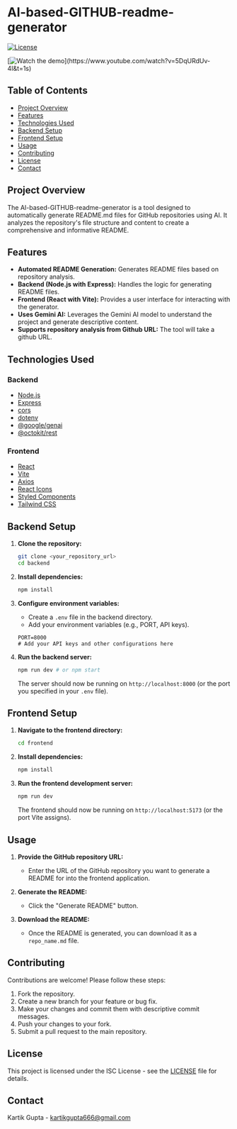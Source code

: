 
# AI-based-GITHUB-readme-generator

[![License](https://img.shields.io/badge/License-ISC-blue.svg)](LICENSE) <!-- Replace LICENSE with your actual license file -->

[![Watch the demo]([[https://img.youtube.com/vi/5DqURdUv-4I&t=1s/hqdefault.jpg](https://i9.ytimg.com/vi_webp/5DqURdUv-4I/mqdefault.webp?v=680a68c6&sqp=COjgqcAG&rs=AOn4CLDIlNtvwAyFjpFqQYPXTL0zZsFsJw)])](https://www.youtube.com/watch?v=5DqURdUv-4I&t=1s)


## Table of Contents

- [Project Overview](#project-overview)
- [Features](#features)
- [Technologies Used](#technologies-used)
- [Backend Setup](#backend-setup)
- [Frontend Setup](#frontend-setup)
- [Usage](#usage)
- [Contributing](#contributing)
- [License](#license)
- [Contact](#contact)

## Project Overview

The AI-based-GITHUB-readme-generator is a tool designed to automatically generate README.md files for GitHub repositories using AI. It analyzes the repository's file structure and content to create a comprehensive and informative README.

## Features

- **Automated README Generation:** Generates README files based on repository analysis.
- **Backend (Node.js with Express):** Handles the logic for generating README files.
- **Frontend (React with Vite):** Provides a user interface for interacting with the generator.
- **Uses Gemini AI:** Leverages the Gemini AI model to understand the project and generate descriptive content.
- **Supports repository analysis from Github URL:** The tool will take a github URL.

## Technologies Used

### Backend

- [Node.js](https://nodejs.org/)
- [Express](https://expressjs.com/)
- [cors](https://www.npmjs.com/package/cors)
- [dotenv](https://www.npmjs.com/package/dotenv)
- [@google/genai](https://www.npmjs.com/package/@google/genai)
- [@octokit/rest](https://www.npmjs.com/package/@octokit/rest)

### Frontend

- [React](https://reactjs.org/)
- [Vite](https://vitejs.dev/)
- [Axios](https://www.npmjs.com/package/axios)
- [React Icons](https://react-icons.github.io/react-icons/)
- [Styled Components](https://styled-components.com/)
- [Tailwind CSS](https://tailwindcss.com/)

## Backend Setup

1.  **Clone the repository:**
    ```bash
    git clone <your_repository_url>
    cd backend
    ```

2.  **Install dependencies:**
    ```bash
    npm install
    ```

3.  **Configure environment variables:**
    - Create a `.env` file in the backend directory.
    - Add your environment variables (e.g., PORT, API keys).

    ```
    PORT=8000
    # Add your API keys and other configurations here
    ```

4.  **Run the backend server:**
    ```bash
    npm run dev # or npm start
    ```
    The server should now be running on `http://localhost:8000` (or the port you specified in your `.env` file).

## Frontend Setup

1.  **Navigate to the frontend directory:**
    ```bash
    cd frontend
    ```

2.  **Install dependencies:**
    ```bash
    npm install
    ```

3.  **Run the frontend development server:**
    ```bash
    npm run dev
    ```

    The frontend should now be running on `http://localhost:5173` (or the port Vite assigns).

## Usage

1.  **Provide the GitHub repository URL:**
    - Enter the URL of the GitHub repository you want to generate a README for into the frontend application.

2.  **Generate the README:**
    - Click the "Generate README" button.

3.  **Download the README:**
    - Once the README is generated, you can download it as a `repo_name.md` file.

## Contributing

Contributions are welcome! Please follow these steps:

1.  Fork the repository.
2.  Create a new branch for your feature or bug fix.
3.  Make your changes and commit them with descriptive commit messages.
4.  Push your changes to your fork.
5.  Submit a pull request to the main repository.

## License

This project is licensed under the ISC License - see the [LICENSE](LICENSE) file for details.

## Contact

Kartik Gupta - [kartikgupta666@gmail.com](mailto:kartikgupta666@gmail.com)
```

